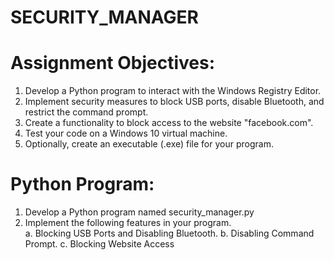 # SECURITY_MANAGER

# Assignment Objectives:
1. Develop a Python program to interact with the Windows Registry Editor.
2. Implement security measures to block USB ports, disable Bluetooth, and restrict the
   command prompt.
3. Create a functionality to block access to the website "facebook.com".
4. Test your code on a Windows 10 virtual machine.
5. Optionally, create an executable (.exe) file for your program.

# Python Program:
1. Develop a Python program named security_manager.py
2. Implement the following features in your program. <br/>
a. Blocking USB Ports and Disabling Bluetooth.
b. Disabling Command Prompt.
c. Blocking Website Access
